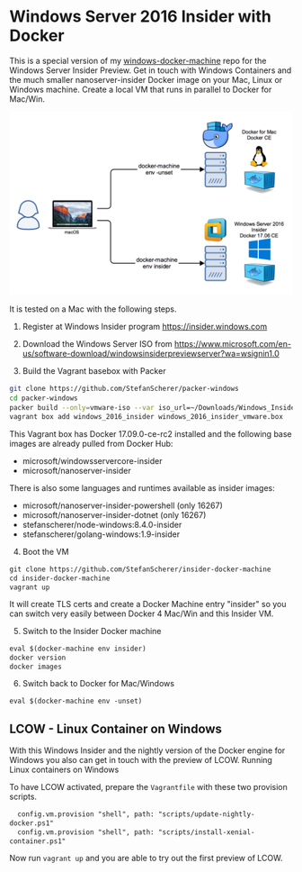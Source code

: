 # Windows Server 2016 Insider with Docker

This is a special version of my [windows-docker-machine](https://github.com/StefanScherer/windows-docker-machine) repo for the Windows Server Insider Preview. Get in touch with Windows Containers and the much smaller nanoserver-insider Docker image on your Mac, Linux or Windows machine. Create a local VM that runs in parallel to Docker for Mac/Win.

![Docker Machine with Insider](images/insider_docker_machine.png)

It is tested on a Mac with the following steps.

1. Register at Windows Insider program https://insider.windows.com

2. Download the Windows Server ISO from https://www.microsoft.com/en-us/software-download/windowsinsiderpreviewserver?wa=wsignin1.0

3. Build the Vagrant basebox with Packer

```bash
git clone https://github.com/StefanScherer/packer-windows
cd packer-windows
packer build --only=vmware-iso --var iso_url=~/Downloads/Windows_InsiderPreview_Server_2_16278.iso windows_2016_insider.json
vagrant box add windows_2016_insider windows_2016_insider_vmware.box
```

This Vagrant box has Docker 17.09.0-ce-rc2 installed and the following base images are already pulled from Docker Hub:

  * microsoft/windowsservercore-insider
  * microsoft/nanoserver-insider

There is also some languages and runtimes available as insider images:

  * microsoft/nanoserver-insider-powershell (only 16267)
  * microsoft/nanoserver-insider-dotnet (only 16267)
  * stefanscherer/node-windows:8.4.0-insider
  * stefanscherer/golang-windows:1.9-insider

4. Boot the VM

```
git clone https://github.com/StefanScherer/insider-docker-machine
cd insider-docker-machine
vagrant up
```

It will create TLS certs and create a Docker Machine entry "insider" so you can
switch very easily between Docker 4 Mac/Win and this Insider VM.

5. Switch to the Insider Docker machine

```
eval $(docker-machine env insider)
docker version
docker images
```

6. Switch back to Docker for Mac/Windows

```
eval $(docker-machine env -unset)
```

## LCOW - Linux Container on Windows

With this Windows Insider and the nightly version of the Docker engine for Windows you also can get in touch with the preview of LCOW. Running Linux containers on Windows

To have LCOW activated, prepare the `Vagrantfile` with these two provision scripts.

```
  config.vm.provision "shell", path: "scripts/update-nightly-docker.ps1"
  config.vm.provision "shell", path: "scripts/install-xenial-container.ps1"
```

Now run `vagrant up` and you are able to try out the first preview of LCOW.
